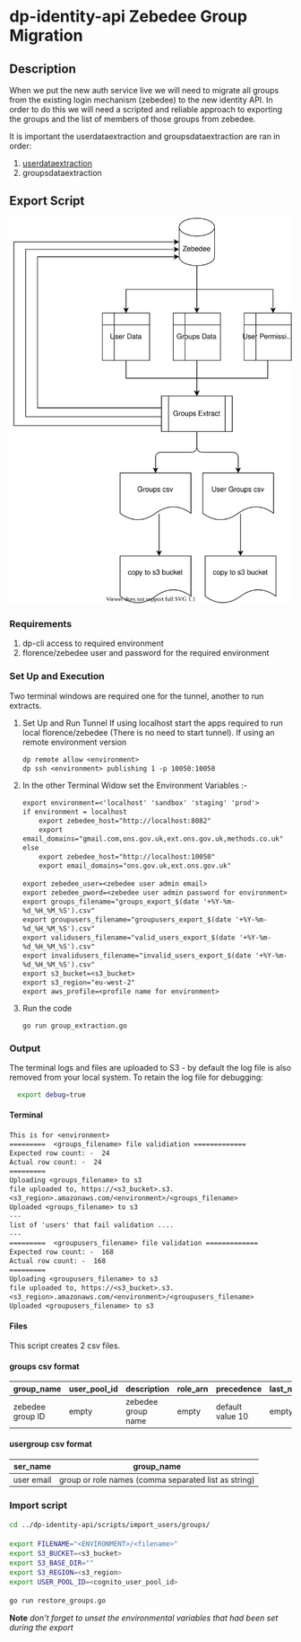 # dp-identity-api Zebedee Group Migration

## Description

When we put the new auth service live we will need to migrate all groups from the existing login mechanism (zebedee) to the new identity API. In order to do this we will need a scripted and reliable approach to exporting the groups and the list of members of those groups from zebedee.

It is important the userdataextraction and groupsdataextraction are ran in order:

1. [userdataextraction](../userdataextraction/README.md)
2. groupsdataextraction

## Export Script

![dataflow](dataflow.drawio.svg)

### Requirements

1. dp-cli access to required environment
2. florence/zebedee user and password for the required environment

### Set Up and Execution

Two terminal windows are required  one for the tunnel, another to run extracts.

1. Set Up and Run Tunnel
    If using localhost start the apps required to run local florence/zebedee (There is no need to start tunnel).
    If using an remote environment version

    ```shell
    dp remote allow <environment>
    dp ssh <environment> publishing 1 -p 10050:10050
    ```

2. In the other Terminal Widow set the Environment Variables :-

    ```shell
    export environment=<'localhost' 'sandbox' 'staging' 'prod'>
    if environment = localhost 
        export zebedee_host="http://localhost:8082"
        export email_domains="gmail.com,ons.gov.uk,ext.ons.gov.uk,methods.co.uk"
    else 
        export zebedee_host="http://localhost:10050"
        export email_domains="ons.gov.uk,ext.ons.gov.uk"

    export zebedee_user=<zebedee user admin email>
    export zebedee_pword=<zebedee user admin password for environment>
    export groups_filename="groups_export_$(date '+%Y-%m-%d_%H_%M_%S').csv"
    export groupusers_filename="groupusers_export_$(date '+%Y-%m-%d_%H_%M_%S').csv"
    export validusers_filename="valid_users_export_$(date '+%Y-%m-%d_%H_%M_%S').csv"
    export invalidusers_filename="invalid_users_export_$(date '+%Y-%m-%d_%H_%M_%S').csv"
    export s3_bucket=<s3_bucket>
    export s3_region="eu-west-2"
    export aws_profile=<profile name for environment>
    ```

3. Run the code

   ```shell
   go run group_extraction.go
   ```

### Output

The terminal logs and files are uploaded to S3 - by default the log file is also removed from your local system. To retain the log file for debugging:

```sh
  export debug=true
```

#### Terminal

```shell
This is for <environment>
=========  <groups_filename> file validiation =============
Expected row count: -  24
Actual row count: -  24
=========
Uploading <groups_filename> to s3
file uploaded to, https://<s3_bucket>.s3.<s3_region>.amazonaws.com/<environment>/<groups_filename>
Uploaded <groups_filename> to s3
---
list of 'users' that fail validation ....
---
=========  <groupusers_filename> file validation =============
Expected row count: -  168
Actual row count: -  168
=========
Uploading <groupusers_filename> to s3
file uploaded to, https://<s3_bucket>.s3.<s3_region>.amazonaws.com/<environment>/<groupusers_filename>
Uploaded <groupusers_filename> to s3
```

#### Files

This script creates 2 csv files.

#### groups csv format

group_name | user_pool_id | description | role_arn | precedence | last_modified_date | creation_date
--- | --- | --- | --- | --- | --- | ---
zebedee group ID | empty | zebedee group name | empty | default value 10 | empty | empty

#### usergroup csv format

ser_name | group_name
--- | ---
user email | group or role names (comma separated list as string)

### Import script

```sh
cd ../dp-identity-api/scripts/import_users/groups/

export FILENAME="<ENVIRONMENT>/<filename>"
export S3_BUCKET=<s3_bucket>
export S3_BASE_DIR=""
export S3_REGION=<s3_region>
export USER_POOL_ID=<cognito_user_pool_id>

go run restore_groups.go
```

**Note** *don't forget to unset the environmental variables that had been set during the export*

